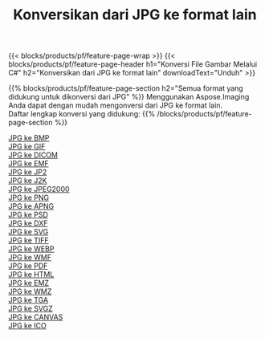 ﻿---
title: Konversikan dari JPG ke format lain 
weight: 3920
url: /id/java/conversion/from/jpg 
lang: id
langdirlevel: 2
locales: zh-hans,ja,it,ru,de,es,fr,nl,id,lt,pl,pt,vi,tr,ko,zh-hant,ar,hi,th,sv,cs,uk,he
description: Menggunakan Aspose.Imaging Anda dapat dengan mudah mengonversi dari JPG ke format lain
---

{{< blocks/products/pf/feature-page-wrap >}}
{{< blocks/products/pf/feature-page-header h1="Konversi File Gambar Melalui C#" h2="Konversikan dari JPG ke format lain" downloadText="Unduh" >}}


{{% blocks/products/pf/feature-page-section  h2="Semua format yang didukung untuk dikonversi dari JPG" %}}
Menggunakan Aspose.Imaging Anda dapat dengan mudah mengonversi dari JPG ke format lain.
<br/>
Daftar lengkap konversi yang didukung:
{{% /blocks/products/pf/feature-page-section %}}
<div class="container-fluid productfamilypage bg-gray">
    <div class="convertypes bg-gray agp-content section">
        <div class="container">
		<div class="row other-converters">
		    <div class='col-md-2 other-converter remove-lp remove-rp'><a href="/imaging/id/java/conversion/jpg-to-bmp" >JPG ke BMP</a></div><div class='col-md-2 other-converter remove-lp remove-rp'><a href="/imaging/id/java/conversion/jpg-to-gif" >JPG ke GIF</a></div><div class='col-md-2 other-converter remove-lp remove-rp'><a href="/imaging/id/java/conversion/jpg-to-dicom" >JPG ke DICOM</a></div><div class='col-md-2 other-converter remove-lp remove-rp'><a href="/imaging/id/java/conversion/jpg-to-emf" >JPG ke EMF</a></div><div class='col-md-2 other-converter remove-lp remove-rp'><a href="/imaging/id/java/conversion/jpg-to-jp2" >JPG ke JP2</a></div><div class='col-md-2 other-converter remove-lp remove-rp'><a href="/imaging/id/java/conversion/jpg-to-j2k" >JPG ke J2K</a></div><div class='col-md-2 other-converter remove-lp remove-rp'><a href="/imaging/id/java/conversion/jpg-to-jpeg2000" >JPG ke JPEG2000</a></div><div class='col-md-2 other-converter remove-lp remove-rp'><a href="/imaging/id/java/conversion/jpg-to-png" >JPG ke PNG</a></div><div class='col-md-2 other-converter remove-lp remove-rp'><a href="/imaging/id/java/conversion/jpg-to-apng" >JPG ke APNG</a></div><div class='col-md-2 other-converter remove-lp remove-rp'><a href="/imaging/id/java/conversion/jpg-to-psd" >JPG ke PSD</a></div><div class='col-md-2 other-converter remove-lp remove-rp'><a href="/imaging/id/java/conversion/jpg-to-dxf" >JPG ke DXF</a></div><div class='col-md-2 other-converter remove-lp remove-rp'><a href="/imaging/id/java/conversion/jpg-to-svg" >JPG ke SVG</a></div><div class='col-md-2 other-converter remove-lp remove-rp'><a href="/imaging/id/java/conversion/jpg-to-tiff" >JPG ke TIFF</a></div><div class='col-md-2 other-converter remove-lp remove-rp'><a href="/imaging/id/java/conversion/jpg-to-webp" >JPG ke WEBP</a></div><div class='col-md-2 other-converter remove-lp remove-rp'><a href="/imaging/id/java/conversion/jpg-to-wmf" >JPG ke WMF</a></div><div class='col-md-2 other-converter remove-lp remove-rp'><a href="/imaging/id/java/conversion/jpg-to-pdf" >JPG ke PDF</a></div><div class='col-md-2 other-converter remove-lp remove-rp'><a href="/imaging/id/java/conversion/jpg-to-html" >JPG ke HTML</a></div><div class='col-md-2 other-converter remove-lp remove-rp'><a href="/imaging/id/java/conversion/jpg-to-emz" >JPG ke EMZ</a></div><div class='col-md-2 other-converter remove-lp remove-rp'><a href="/imaging/id/java/conversion/jpg-to-wmz" >JPG ke WMZ</a></div><div class='col-md-2 other-converter remove-lp remove-rp'><a href="/imaging/id/java/conversion/jpg-to-tga" >JPG ke TGA</a></div><div class='col-md-2 other-converter remove-lp remove-rp'><a href="/imaging/id/java/conversion/jpg-to-svgz" >JPG ke SVGZ</a></div><div class='col-md-2 other-converter remove-lp remove-rp'><a href="/imaging/id/java/conversion/jpg-to-canvas" >JPG ke CANVAS</a></div><div class='col-md-2 other-converter remove-lp remove-rp'><a href="/imaging/id/java/conversion/jpg-to-ico" >JPG ke ICO</a></div>
                </div>
        </div>
    </div>
</div>
<br/>

